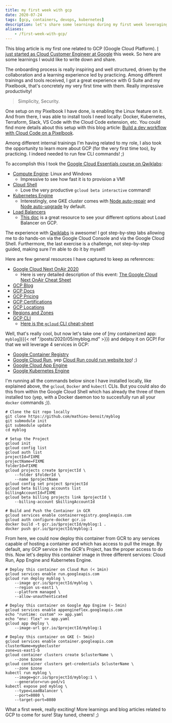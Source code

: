```yaml
---
title: my first week with gcp
date: 2020-07-24
tags: [gcp, containers, devops, kubernetes]
description: let's share some learnings during my first week leveraging gcp, tools and services like linux on my pixelbook, gcloud cli, docker, git, service account, gcr, cloud run, app engine and kubernetes engine
aliases:
    - /first-week-with-gcp/
---
```

This blog article is my first one related to GCP (Google Cloud Platform). [I just started as Cloud Customer Engineer at Google](https://www.linkedin.com/posts/mathieubenoitqc_cloud-innovation-continuouslearning-activity-6685996290330947584-bKkB) this week. So here are some learnings I would like to write down and share.

The onboarding process is really inspiring and well structured, driven by the collaboration and a learning experience led by practicing. Among different trainings and tools received, I got a great experience with G Suite and my Pixelbook, that's concretely my very first time with them. Really impressive productivity! 

> Simplicity, Security.

One setup on my Pixelbook I have done, is enabling the Linux feature on it. And from there, I was able to install tools I need locally: Docker, Kubernetes, Terraform, Slack, VS Code with the Cloud Code extension, etc.
You could find more details about this setup with this blog article: [Build a dev workflow with Cloud Code on a Pixelbook](https://cloud.google.com/blog/products/application-development/build-a-dev-workflow-with-cloud-code-on-a-pixelbook).

Among different internal trainings I'm having related to my role, I also took the opportunity to learn more about GCP (for the very first time too), by practicing. I indeed needed to run few CLI commands! ;)

To accomplish this I took the [Google Cloud Essentials course on Qwiklabs](https://google.qwiklabs.com/quests/23):
- [Compute Engine](https://cloud.google.com/compute/docs): Linux and Windows
    - Impressive to see how fast it is to provision a VM!
- [Cloud Shell](https://cloud.google.com/shell/docs)
    - Love the very productive `gcloud beta interactive` command!
- [Kubernetes Engine](https://cloud.google.com/kubernetes-engine/docs)
    - Interestingly, one GKE cluster comes with [Node auto-repair](https://cloud.google.com/kubernetes-engine/docs/how-to/node-auto-repair) and [Node auto-upgrade](https://cloud.google.com/kubernetes-engine/docs/how-to/node-auto-upgrades) by default.
- [Load Balancers](https://cloud.google.com/load-balancing/docs)
    - [This doc](https://cloud.google.com/load-balancing/docs/load-balancing-overview#a_closer_look_at_cloud_load_balancers) is a great resource to see your different options about Load Balancer on GCP.

The experience with [Qwiklabs](https://google.qwiklabs.com) is awesome! I got step-by-step labs allowing me to do hands-on via the Google Cloud Console and via the Google Cloud Shell. Furthermore, the last exercise is a challenge, not step-by-step guided, making sure I'm able to do it by myself!

Here are few general resources I have captured to keep as references:
- [Google Cloud Next OnAir 2020](https://cloud.withgoogle.com/next)
    - Here is very detailed description of this event: [The Google Cloud Next OnAir Cheat Sheet](https://gregsramblings.com/blog/google-cloud-next-onair-cheat-sheet/)
- [GCP Blog](https://cloud.google.com/blog/)
- [GCP Docs](https://cloud.google.com/docs)
- [GCP Pricing](https://cloud.google.com/pricing)
- [GCP Certifications](https://cloud.google.com/certification)
- [GCP Locations](https://cloud.google.com/about/locations)
- [Regions and Zones](https://cloud.google.com/compute/docs/regions-zones)
- [GCP CLI](https://cloud.google.com/sdk/gcloud)
    - [Here is the `gcloud` CLI cheat-sheet](https://cloud.google.com/sdk/docs/cheatsheet)

Well, that's really cool, but now let's take one of [my containerized app: `myblog`]({{< ref "/posts/2020/05/myblog.md" >}}) and delpoy it on GCP! For that we will leverage 4 services in GCP:
- [Google Container Registry](https://cloud.google.com/container-registry)
- [Google Cloud Run](https://cloud.google.com/run), yep [Cloud Run could run website too](https://medium.com/google-cloud/can-cloud-run-handle-these-9-workloads-serverless-toolbox-afddeab87819)! ;)
- [Google Cloud App Engine](https://cloud.google.com/appengine)
- [Google Kubernetes Engine](https://cloud.google.com/kubernetes-engine)

I'm running all the commands below since I have installed locally, like explained above, the `gcloud`, `Docker` and `kubectl` CLIs. But you could also do this from within the Google Cloud Shell which has already the three of them installed too (yep, with a Docker daemon too to succesfully run all your `docker` commands ;)).

```
# Clone the Git repo locally
git clone https://github.com/mathieu-benoit/myblog
git submodule init
git submodule update
cd myblog

# Setup the Project
gcloud init
gcloud config list
gcloud auth list
projectId=FIXME
projectName=FIXME
folderId=FIXME
gcloud projects create $projectId \
    --folder $folderId \
    --name $projectName
gcloud config set project $projectId
gcloud beta billing accounts list
billingAccountId=FIXME
gcloud beta billing projects link $projectId \
    --billing-account $billingAccountId

# Build and Push the Container in GCR
gcloud services enable containerregistry.googleapis.com
gcloud auth configure-docker gcr.io
docker build -t gcr.io/$projectId/myblog:1 .
docker push gcr.io/$projectId/myblog:1
```

From here, we could now deploy this container from GCR to any services capable of hosting a container and which has access to pull the image. By default, any GCP service in the GCR's Project, has the proper access to do this. Now let's deploy this container image in three different services: Cloud Run, App Engine and Kubernetes Engine.

```
# Deploy this container on Cloud Run (< 1min)
gcloud services enable run.googleapis.com
gcloud run deploy myblog \
    --image gcr.io/$projectId/myblog \
    --region us-east1 \
    --platform managed \
    --allow-unauthenticated

# Deploy this container on Google App Engine (~ 5min)
gcloud services enable appengineflex.googleapis.com
echo "runtime: custom" >> app.yaml
echo "env: flex" >> app.yaml
gcloud app deploy \
    --image-url gcr.io/$projectId/myblog:1

# Deploy this container on GKE (~ 5min)
gcloud services enable container.googleapis.com
clusterName=mygkecluster
zone=us-east1-b
gcloud container clusters create $clusterName \
    --zone $zone
gcloud container clusters get-credentials $clusterName \
    --zone $zone
kubectl run myblog \
    --image=gcr.io/$projectId/myblog:1 \
    --generator=run-pod/v1
kubectl expose pod myblog \
    --type=LoadBalancer \
    --port=8080 \
    --target-port=8080
```

What a first week, really exciting! More learnings and blog articles related to GCP to come for sure! Stay tuned, cheers! ;)